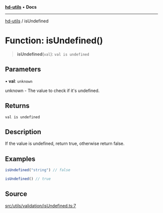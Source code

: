 [**hd-utils**](../README.md) • **Docs**

***

[hd-utils](../globals.md) / isUndefined

# Function: isUndefined()

> **isUndefined**(`val`): `val is undefined`

## Parameters

• **val**: `unknown`

unknown - The value to check if it's undefined.

## Returns

`val is undefined`

## Description

If the value is undefined, return true, otherwise return false.

## Examples

```ts
isUndefined("string") // false
```

```ts
isUndefined() // true
```

## Source

[src/utils/validation/isUndefined.ts:7](https://github.com/AhmadHddad/h-utils/blob/f7bb9ae71f981ffef49079271b9540862594b7e6/src/utils/validation/isUndefined.ts#L7)
